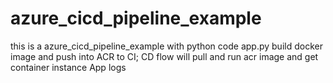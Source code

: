 # azure_cicd_pipeline_example
this is a azure_cicd_pipeline_example with python code app.py build docker image and push into ACR to CI; CD flow will pull and run acr image and get container instance App logs
